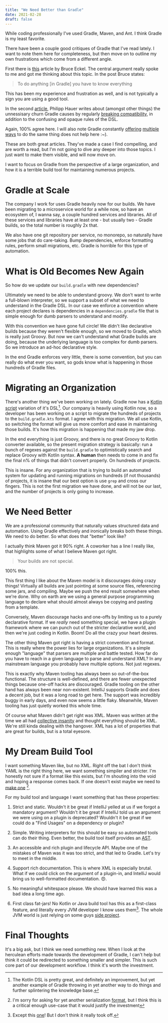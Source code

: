 ```yaml
---
title: "We Need Better than Gradle"
date: 2021-02-28
draft: false
---
```


While coding professionally I've used Gradle, Maven, and Ant. I think Gradle is my least favorite. 

There have been a couple good critiques of Gradle that I've read lately. I want to note them here for completeness, but then move on to outline my own frustrations which come from a different angle. 

First there is [this](https://www.bruceeckel.com/2021/01/02/the-problem-with-gradle/) article by Bruce Eckel. The central argument really spoke to me and got me thinking about this topic. In the post Bruce states:
> To do anything [in Gradle] you have to know everything 

This has been my experience and frustration as well, and is not typically a sign you are using a good tool.

In the second [article](https://phauer.com/2018/moving-back-from-gradle-to-maven/), Philipp Hauer writes about (amongst other things) the unnessisary churn Gradle causes by regularly [breaking compatibility](https://docs.gradle.org/current/userguide/upgrading_version_5.html#dependencies_should_no_longer_be_declared_using_the_compile_and_runtime_configurations), in addition to the confusing and opaque rules of the DSL.

Again, 100% agree here. I will also note Gradle constantly [offering](https://github.com/gradle/performance-comparisons/blob/e174b35fcd9aef362f8062fe08443870ce2061da/exclude-merging/apiweb/dependencies.gradle#L4) [multiple](https://github.com/gradle/performance-comparisons/blob/e174b35fcd9aef362f8062fe08443870ce2061da/exclude-merging/apiServiceLayer/dependencies.gradle#L6) [ways](https://github.com/gradle/build-analysis-demo/blob/4aaac6d82f2dc4bd1e9a7825d420c1b32856f789/build-producerator/build.gradle.kts#L8) to do the same thing does not help here :~).

These are both great articles. They've made a case I find compelling, and are worth a read, but I'm not going to dive any deeper into those topics. I just want to make them visible, and will now move on. 

I want to focus on Gradle from the perspective of a large organization, and how it is a terrible build tool for maintaining numerous projects.

# Gradle at Scale
The company I work for uses Gradle heavily now for our builds. We have been migrating to a microservice world for a while now, so have an ecosystem of, I wanna say, a couple hundred services and libraries. All of these services and libraries have at least one - but usually two - Gradle builds, so the total number is roughly 2x that.

We also have one git repository per service, no monorepo, so naturally have some jobs that do care-taking. Bump dependencies, enforce formatting rules, perform small migrations, etc. Gradle is horrible for this type of automation. 

# What is Old Becomes New Again

So how do we update our `build.gradle` with new dependencies?

Ultimately we need to be able to understand groovy. We don't want to write a full-blown interpreter, so we support a subset of what we need to understand in the Gradle DSL. In our case we enforce a convention where each project declares is dependencies in a `dependencies.gradle` file that is simple enough for dumb parsers to understand and modify. 

With this convention we have gone full circle! We didn't like declarative builds because they weren't flexible enough, so we moved to Gradle, which is really just Groovy. But now we can't understand what Gradle builds are doing, because the underlying language is too complex for dumb parsers. So we introduce an ad-hoc declarative style.

In the end Gradle enforces very little, there is some convention, but you can really do what ever you want, so gods know what is happening in those hundreds of Gradle files.

# Migrating an Organization
There's another thing we've been working on lately. Gradle now has a [Kotlin script](https://docs.gradle.org/current/userguide/kotlin_dsl.html) variation of it's DSL[^note-on-dsl]. Our company is heavily using Kotlin now, so a developer has been working on a script to migrate the hundreds of projects to the `build.gradle.kts` format. I agree with this migration. We all use Kotlin, so switching the format will give us more comfort and ease in maintaining those builds. It's how this migration is happening that made my jaw drop. 

[^note-on-dsl]: The Kotlin DSL is pretty great, and definitely an improvement, but yet another example of Gradle throwing in yet another way to do things and further splintering the knowledge base.

In the end everything is just Groovy, and there is no great Groovy to Kotlin converter available, so the present migration strategy is basically: run a bunch of regexes against the `build.gradle` to optimistically search and replace Groovy with Kotlin syntax. **A human** then needs to come in and fix the final n% of things that didn't convert properly. On hundreds of projects.

This is insane. For any organization that is trying to build an automated system for updating and running migrations on hundreds (if not thousands) of projects, it is insane that our best option is use `grep` and cross our fingers. This is not the first migration we have done, and will not be our last, and the number of projects is only going to increase.

# We Need Better
We are a professional community that naturally values structured data and automation. Using Gradle effectively and ironically breaks both these things. We need to do better. So what does that "better" look like?  

I actually think Maven got it 90% right. A coworker has a line I really like, that highlights some of what I believe Maven got right.
> Your builds are not special. 

100% this. 

This first thing I like about the Maven model is it discourages doing crazy things! Virtually all builds are just pointing at some source files, referencing some jars, and compiling. Maybe we push the end result somewhere when we're done. Why on earth are we using a general purpose programming language to declare what should almost always be copying and pasting from a template. 

Conversely, Maven discourage hacks and one-offs by limiting us to a purely declarative format. If we *really* need something special, we have a plugin framework where we can punch out of the stricter declarative world, and then we're just coding in Kotlin. Boom! Do all the crazy your heart desires.

The other thing Maven got right is having a strict convention and format. This is really where the power lies for large organizations. It's a simple enough "language" that parsers are multiple and battle tested. How far do you have to reach in a given language to parse and understand XML? In any mainstream language you probably have multiple options. Not just regexes.

This is exactly why Maven tooling has always been so out-of-the-box functional. The structure is well-defined, and there are fewer unexpected things because one-off hacks are discouraged. Gradle tooling on the other hand has always been near non-existent. IntelliJ supports Gradle and does a decent job, but it was a long road to get here. The support was incredibly buggy in early days, and even now seems a little flaky. Meanwhile, Maven tooling has just quietly worked this whole time.

Of course what Maven didn't get right was XML. Maven was written at the time we all had [collective insanity](https://en.wikipedia.org/wiki/SOAP) and thought everything should be XML. We're still kinda dealing with the hangover. XML has a lot of properties that are great for builds, but is a total eyesore. 

# My Dream Build Tool
I want something Maven like, but no XML. Right off the bat I don't think YAML is the right thing here, we want something simpiler and stricter. I'm honestly not sure if a format like this exists, but I'm shouting into the void and hoping a response comes back. If one doesn't exist maybe we need to [make one](https://xkcd.com/927/) [^sorry].

[^sorry]: I'm sorry for asking for yet another serialization [format](https://en.wikipedia.org/wiki/Comparison_of_data-serialization_formats#Syntax_comparison_of_human-readable_formats), but I think this is a critical enough use-case that it would justify the investment

For my build tool and language I want something that has these properties:
1) Strict and static. Wouldn't it be great if IntelliJ yelled at us if we forgot a mandatory argument? Wouldn't it be great if IntelliJ told us an argument we were using on a plugin is deprecated? Wouldn't it be great if we could do a "Find Usages" on a dependency or plugin?

2) Simple. Writing interpreters for this should be easy so automated tools can do their thing. Even better, the build tool itself provides an [AST](https://en.wikipedia.org/wiki/Abstract_syntax_tree).

3) An accessible and rich plugin and lifecycle API. Maybe one of the mistakes of Maven was it was too strict, and that led to Gradle. Let's try to meet in the middle.

3) Support rich documentation. This is where XML is especially brutal. What if we could click on the argument of a plugin-in, and IntelliJ would bring us to well-formatted documentation. 😍. 

4) No meaningful whitespace please. We should have learned this was a bad idea a long time ago.

5) First class fat-jars! No Kotlin or Java build tool has this as a first-class feature, and literally every JVM developer I know uses them[^kobalt].  The whole JVM world is just relying on some guys [side project](https://github.com/johnrengelman/shadow). 

[^kobalt]: Except this [one](https://beust.com/kobalt/home/index.html)! But I don't think it really took off.

# Final Thoughts

It's a big ask, but I think we need something new. When I look at the herculean efforts made towards the development of Gradle, I can't help but think it could be redirected to something smaller and simpler. This is such core part of our development workflow. I think it's worth the investment.
  
